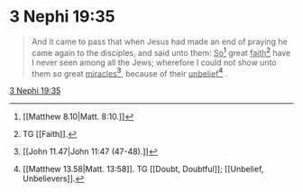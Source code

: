 # 3 Nephi 19:35

> And it came to pass that when Jesus had made an end of praying he came again to the disciples, and said unto them: <u>So</u>[^a] great <u>faith</u>[^b] have I never seen among all the Jews; wherefore I could not show unto them so great <u>miracles</u>[^c], because of their <u>unbelief</u>[^d] .

[3 Nephi 19:35](https://www.churchofjesuschrist.org/study/scriptures/bofm/3-ne/19?lang=eng&id=p35#p35)


[^a]: [[Matthew 8.10|Matt. 8:10.]]
[^b]: TG [[Faith]].
[^c]: [[John 11.47|John 11:47 (47-48).]]
[^d]: [[Matthew 13.58|Matt. 13:58]]. TG [[Doubt, Doubtful]]; [[Unbelief, Unbelievers]].
